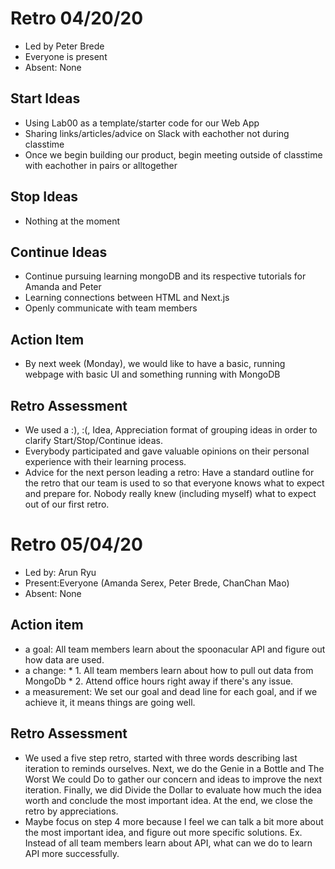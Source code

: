 # Retro 04/20/20
* Led by Peter Brede
* Everyone is present
* Absent: None

## Start Ideas
* Using Lab00 as a template/starter code for our Web App
* Sharing links/articles/advice on Slack with eachother not during classtime
* Once we begin building our product, begin meeting outside of classtime with eachother in pairs or alltogether

## Stop Ideas
* Nothing at the moment

## Continue Ideas
* Continue pursuing learning mongoDB and its respective tutorials for Amanda and Peter
* Learning connections between HTML and Next.js
* Openly communicate with team members

## Action Item
* By next week (Monday), we would like to have a basic, running webpage with basic UI and something running with MongoDB

## Retro Assessment

* We used a :), :(, Idea, Appreciation format of grouping ideas in order to clarify Start/Stop/Continue ideas.
* Everybody participated and gave valuable opinions on their personal experience with their learning process.
* Advice for the next person leading a retro: Have a standard outline for the retro that our team is used to so that everyone knows what to expect and prepare for. Nobody really knew (including myself) what to expect out of our first retro.





# Retro 05/04/20

* Led by: Arun Ryu
* Present:Everyone (Amanda Serex, Peter Brede, ChanChan Mao)
* Absent: None

## Action item

* a goal: All team members learn about the spoonacular API and figure out how data are used.
* a change: * 1. All team members learn about how to pull out data from MongoDb 
            * 2. Attend office hours right away if there's any issue. 
* a measurement: We set our goal and dead line for each goal, and if we achieve it, it means things are going well. 

## Retro Assessment

* We used a five step retro, started with three words describing last iteration to reminds ourselves. Next, we do the Genie in a Bottle and The Worst We could Do to gather our concern and ideas to improve the next iteration. Finally, we did Divide the Dollar to evaluate how much the idea worth and conclude the most important idea. At the end, we close the retro by appreciations.
* Maybe focus on step 4 more because I feel we can talk a bit more about the most important idea, and figure out more specific solutions. Ex. Instead of all team members learn about API, what can we do to learn API more successfully. 
